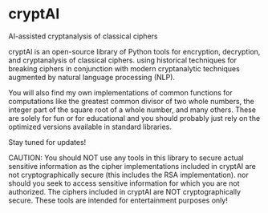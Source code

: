 # cryptAI
 AI-assisted cryptanalysis of classical ciphers

cryptAI is an open-source library of Python tools for encryption, decryption, and cryptanalysis of classical ciphers.  using historical techniques for breaking ciphers in conjunction with modern cryptanalytic techniques augmented by natural language processing (NLP). 

You will also find my own implementations of common functions for computations like the greatest common divisor of two whole numbers, the integer part of the square root of a whole number, and many others. These are solely for fun or for educational and you should probably just rely on the optimized versions available in standard libraries.

Stay tuned for updates!

CAUTION: You should NOT use any tools in this library to secure actual sensitive information as the cipher implementations included in cryptAI are not cryptographically secure (this includes the RSA implementation). nor should you seek to access sensitive information for which you are not authorized. The ciphers included in cryptAI are NOT cryptographically secure. These tools are intended for entertainment purposes only!

